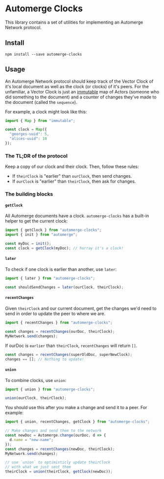 # Automerge Clocks

This library contains a set of utilities for implementing an Automerge Network protocol.

## Install

```
npm install --save automerge-clocks
```

## Usage

An Automerge Network protocol should keep track of the Vector Clock of it's local document as well as the clock (or clocks) of it's peers. For the unfamiliar, a Vector Clock is just an [immutable](https://immutable-js.github.io/immutable-js/docs/#/Map) map of Actors (someone who did something to the document) and a counter of changes they've made to the document (called the `sequence`).

For example, a clock might look like this:

```js
import { Map } from "immutable";

const clock = Map({
  "georges-uuid": 5,
  "alices-uuid": 10
});
```

### The TL;DR of the protocol

Keep a copy of our clock and their clock. Then, follow these rules:

- If `theirClock` is "earlier" than `ourClock`, then send changes.
- If `ourClock` is "earlier" than `theirClock`, then ask for changes.

### The building blocks

#### `getClock`

All Automerge documents have a clock. `automerge-clocks` has a built-in helper to get the current clock:

```js
import { getClock } from "automerge-clocks";
import { init } from "automerge";

const myDoc = init();
const clock = getClock(myDoc); // hurray it's a clock!
```

#### `later`

To check if one clock is earlier than another, use `later`:

```js
import { later } from "automerge-clocks";

const shouldSendChanges = later(ourClock, theirClock);
```

#### `recentChanges`

Given `theirClock` and our current document, get the changes we'd need to send in order to update the peer to where we are.

```js
import { recentChanges } from "automerge-clocks";

const changes = recentChanges(ourDoc, theirClock);
MyNetwork.send(changes);
```

If ourDoc is `earlier` than `theirClock`, `recentChanges` will return `[]`.

```js
const changes = recentChanges(superOldDoc, superNewClock);
changes == []; // Nothing to update!
```

#### `union`

To combine clocks, use `union`:

```js
import { union } from "automerge-clocks";

union(ourClock, theirClock);
```

You should use this after you make a change and send it to a peer. For example:

```js
import { union, recentChanges, getClock } from "automerge-clocks";

// Make changes and send them to the network
const newDoc = Automerge.change(ourDoc, d => {
  d.name = "new-name";
});
const changes = recentChanges(newDoc, theirClock);
MyNetwork.send(changes);

// use `union` to optimisticly update theirClock
// with what we just sent them
theirClock = union(theirClock, getClock(newDoc));
```
